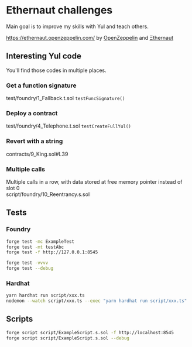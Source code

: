 # Ethernaut challenges

Main goal is to improve my skills with Yul and teach others.

https://ethernaut.openzeppelin.com/
by [OpenZeppelin](https://twitter.com/OpenZeppelin) and [Ξthernaut](https://twitter.com/the_ethernaut)

## Interesting Yul code
You'll find those codes in multiple places.

### Get a function signature
test/foundry/1_Fallback.t.sol
```testFuncSignature()```
### Deploy a contract
test/foundry/4_Telephone.t.sol
```testCreateFullYul()```
### Revert with a string
contracts/9_King.sol#L39

### Multiple calls
Multiple calls in a row, with data stored at free memory pointer instead of slot 0  
script/foundry/10_Reentrancy.s.sol

## Tests

### Foundry

```bash
forge test -mc ExampleTest
forge test -mt testAbc
forge test -f http://127.0.0.1:8545

forge test -vvvv
forge test --debug
```

### Hardhat

```bash
yarn hardhat run script/xxx.ts
nodemon --watch script/xxx.ts --exec "yarn hardhat run script/xxx.ts"
```

## Scripts

```bash
forge script script/ExampleScript.s.sol -f http://localhost:8545
forge script script/ExampleScript.s.sol --debug
```
